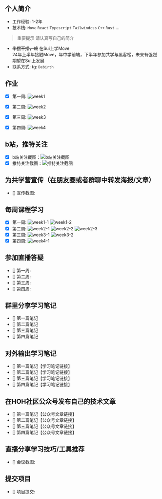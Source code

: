 ## 个人简介
- 工作经验: 1-2年
- 技术栈: `Move` `React` `Typescript` `Tailwindcss` `C++` `Rust` ...
> 重要提示 请认真写自己的简介
- ~~半摆不摆，赖~~ 在Sui上学Move<br>
  24年上半年接触Move，年中学前端，下半年参加共学与黑客松，未来有强烈期望在Sui上发展
- 联系方式: tg: `Debirth`



## 作业
- [x] 第一周: ![week1](./images/week1.gif)
- [x] 第二周: ![week2](./images/week2.gif)
- [x] 第三周: ![week3](./images/week3.gif)
- [x] 第四周: ![week4](./images/week4.gif)



## b站，推特关注

- [x] b站关注截图：![b站关注截图](./images/bilibili.png)
- [x] 推特关注截图：![推特关注截图](./images/X.png)

## 为共学营宣传（在朋友圈或者群聊中转发海报/文章）

- [] 宣传截图:

## 每周课程学习

- [x] 第一周:
![week1-1](./images/week1-1.png)
![week1-2](./images/week1-2.png)
- [x] 第二周:
![week2-1](./images/week2-1.png)
![week2-2](./images/week2-2.png)
![week2-3](./images/week2-3.png)
- [x] 第三周:
![week3-1](./images/week3-1.png)
![week3-2](./images/week3-2.png)
- [x] 第四周:
![week4-1](./images/week4-1.png)

## 参加直播答疑

- [] 第一周:
- [] 第二周:
- [] 第三周:
- [] 第四周:

## 群里分享学习笔记

- [] 第一篇笔记
- [] 第二篇笔记
- [] 第三篇笔记
- [] 第四篇笔记

## 对外输出学习笔记

- [] 第一篇笔记【学习笔记链接】
- [] 第二篇笔记【学习笔记链接】
- [] 第三篇笔记【学习笔记链接】
- [] 第四篇笔记【学习笔记链接】

## 在HOH社区公众号发布自己的技术文章

- [] 第一篇笔记【公众号文章链接】
- [] 第二篇笔记【公众号文章链接】
- [] 第三篇笔记【公众号文章链接】
- [] 第四篇笔记【公众号文章链接】

## 直播分享学习技巧/工具推荐

- [] 会议截图:

## 提交项目

- [] 项目提交:


